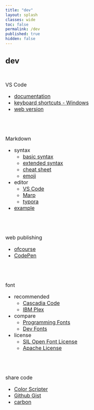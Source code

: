 ```yaml
---
title: "dev"
layout: splash
classes: wide
toc: false
permalink: /dev
published: true
hidden: false
---
```


<head>
  <base target="_blank">
</head>

<br>
<font size="5"> 
  <div style="font-weight:bold;">
    dev
  </div>
</font>
<br>
<br>

<font size="3">
<div markdown="1">

VS Code
- [documentation](https://code.visualstudio.com/docs)
- [keyboard shortcuts - Windows](https://code.visualstudio.com/shortcuts/keyboard-shortcuts-windows.pdf)
- [web version](https://code.visualstudio.com/docs/editor/vscode-web)
<br>
<br>

Markdown
- syntax
  - [basic syntax](https://www.markdownguide.org/basic-syntax/)
  - [extended syntax](https://www.markdownguide.org/extended-syntax/)
  - [cheat sheet](https://www.markdownguide.org/cheat-sheet/)
  - [emoji](https://github.com/ikatyang/emoji-cheat-sheet)
- editor
  - [VS Code](https://code.visualstudio.com/docs/languages/markdown)
  - [Marp](https://marketplace.visualstudio.com/items?itemName=marp-team.marp-vscode)
  - [typora](https://typora.io/)
- [example](/dev/markdown_example)
<br>
<br>

web publishing
- [ofcourse](https://ofcourse.kr/)
- [CodePen](https://codepen.io/pen/)
<br>
<br>

font
- recommended
  - [Cascadia Code](https://github.com/microsoft/cascadia-code)
  - [IBM Plex](https://www.ibm.com/plex/)
- compare
  - [Programming Fonts](https://www.programmingfonts.org/)
  - [Dev Fonts](https://devfonts.gafi.dev/)
- license
  - [SIL Open Font License](https://scripts.sil.org/cms/scripts/page.php?id=OFL)
  - [Apache License](http://www.apache.org/licenses/LICENSE-2.0.html)
<br>
<br>

share code
- [Color Scripter](https://colorscripter.com/)
- [Github Gist](https://gist.github.com/)
- [carbon](https://carbon.now.sh/)
<br>
<br>

</div>
</font>
